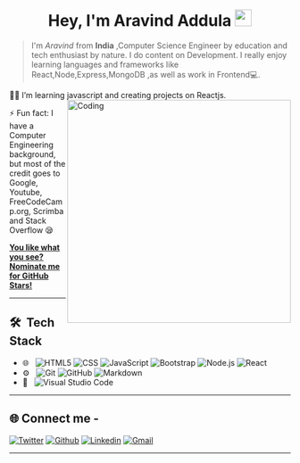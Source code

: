 <h1 align="center">Hey, I'm Aravind Addula <img src="https://raw.githubusercontent.com/aemmadi/aemmadi/master/wave.gif" width="30px"></h1>

>I'm *Aravind* from **India** ,Computer Science Engineer by education and tech enthusiast by nature. I do content on Development. I really enjoy learning languages and frameworks like React,Node,Express,MongoDB ,as well as work in Frontend💻.

👩‍💻 I’m learning javascript and creating projects on Reactjs.
<img align="right" alt="Coding" width="400" src="https://cdn.dribbble.com/users/1162077/screenshots/3848914/programmer.gif">


⚡ Fun fact: I have a Computer Engineering background, but most of the credit goes to Google, Youtube, FreeCodeCamp.org, Scrimba and Stack Overflow 😪

 [**You like what you see? Nominate me for GitHub Stars!**](https://stars.github.com/nominate/)
___

## 🛠 &nbsp;Tech Stack

- 🌐 &nbsp;
  ![HTML5](https://img.shields.io/badge/-HTML5-333333?style=flat&logo=HTML5)
  ![CSS](https://img.shields.io/badge/-CSS-333333?style=flat&logo=CSS3&logoColor=1572B6)
  ![JavaScript](https://img.shields.io/badge/-JavaScript-333333?style=flat&logo=javascript)
  ![Bootstrap](https://img.shields.io/badge/-Bootstrap-333333?style=flat&logo=bootstrap&logoColor=563D7C)
  ![Node.js](https://img.shields.io/badge/-Node.js-333333?style=flat&logo=node.js)
  ![React](https://img.shields.io/badge/-React-333333?style=flat&logo=react)
- ⚙️ &nbsp;
  ![Git](https://img.shields.io/badge/-Git-333333?style=flat&logo=git)
  ![GitHub](https://img.shields.io/badge/-GitHub-333333?style=flat&logo=github)
  ![Markdown](https://img.shields.io/badge/-Markdown-333333?style=flat&logo=markdown)
- 🔧 &nbsp;
  ![Visual Studio Code](https://img.shields.io/badge/-Visual%20Studio%20Code-333333?style=flat&logo=visual-studio-code&logoColor=007ACC)
___

 ## 🌐 Connect me -

[![Twitter](https://img.shields.io/badge/-Twitter-blue?&logo=Github&logoColor=wh)](https://twitter.com/AravindAddula)
[![Github](https://img.shields.io/badge/-Github-000?&logo=Github&logoColor=white)](https://github.com/aravindaddula)
[![Linkedin](https://img.shields.io/badge/-LinkedIn-blue?&logo=Linkedin&logoColor=white)](https://www.linkedin.com/in/aravindadddula/)
[![Gmail](https://img.shields.io/badge/-Gmail-c14438?&logo=Gmail&logoColor=white)](mailto:aravindaddula@gmail.com)
___

                                                                                                                                                     
 <img align="centre" src="" alt="" />
 
 <img align="centre" src="" alt="" />
 
<img align="centre" src="" alt="" />
                                                                                                                                                  
 







